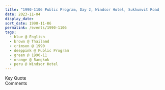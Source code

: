 ```yaml
---
title: "1990-1106 Public Program, Day 2, Windsor Hotel, Sukhumvit Road, Bangkok, Thailand"
date: 2023-11-04
display_date: 
sort_date: 1990-11-06
permalink: /events/1990-1106
tags:
  - blue @ English
  - brown @ Thailand
  - crimson @ 1990
  - deeppink @ Public Program
  - green @ 1990-11
  - orange @ Bangkok
  - peru @ Windsor Hotel
---
```


<wave-list>
  <list-title color="green" width="75">Key Quote</list-title>
  <list-item color="BlanchedAlmond"  width="200"></list-item>
  <list-item color="Lavender"></list-item>
  <list-item color="BlanchedAlmond"></list-item>
</wave-list>

<br>

<wave-list>
  <list-title color="green" width="75">Comments</list-title>
  <list-item color="BlanchedAlmond"  width="200"></list-item>
  <list-item color="Lavender"></list-item>
  <list-item color="BlanchedAlmond"></list-item>
</wave-list>